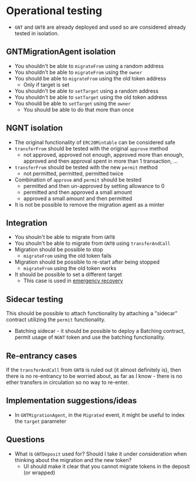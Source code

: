 # Operational testing

- `GNT` and `GNTB` are already deployed and used so are considered already tested in isolation.

## GNTMigrationAgent isolation

- You shouldn't be able to `migrateFrom` using a random address
- You shouldn't be able to `migrateFrom` using the `owner`
- You should be able to `migrateFrom` using the old token address
    - Only if target is set
- You shouldn't be able to `setTarget` using a random address
- You shouldn't be able to `setTarget` using the old token address
- You should be able to `setTarget` using the `owner`
    - You should be able to do that more than once

## NGNT isolation

- The original functionality of `ERC20Mintable` can be considered safe
- `transferFrom` should be tested with the original `approve` method
    - not approved, approved not enough, approved more than enough, approved and then approval spent in more than 1 transaction, ...
- `transferFrom` should be tested with the new `permit` method
    - not permitted, permitted, permitted twice
- Combination of `approve` and `permit` should be tested
    - permitted and then un-approved by setting allowance to 0
    - permitted and then approved a small amount
    - approved a small amount and then permitted
- It is not be possible to remove the migration agent as a minter

## Integration

- You shouln't be able to migrate from `GNTB`
- You shouln't be able to migrate from `GNTB` using `transferAndCall`
- Migration should be possible to stop
   - `migrateFrom` using the old token fails
- Migration should be possible to re-start after being stopped
  - `migrateFrom` using the old token works
- It should be possible to set a different target
  - This case is used in [emergency recovery](./deployment.md)

## Sidecar testing

This should be possible to attach functionality by attaching a "sidecar" contract utilizing the `permit` functionality.

- Batching sidecar - it should be possible to deploy a Batching contract, permit usage of `NGNT` token and use the batching functionality.

## Re-entrancy cases

If the `transferAndCall` from `GNTB` is ruled out (it almost definitely is), then there is no re-entrancy to be worried about, as far as I know - there is no ether transfers in circulation so no way to re-enter.

## Implementation suggestions/ideas

- In `GNTMigrationAgent`, in the `Migrated` event, it might be useful to index the `target` parameter

## Questions

- What is `GNTDeposit` used for? Should I take it under consideration when thinking about the migration and the new token?
    - UI should make it clear that you cannot migrate tokens in the deposit (or wrapped)